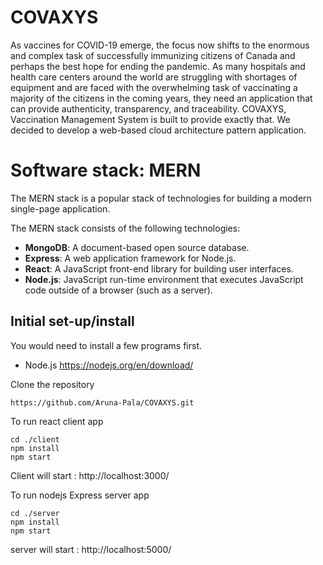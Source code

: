 # COVAXYS

As vaccines for COVID-19 emerge, the focus now shifts to the enormous and complex task of successfully immunizing citizens of Canada and perhaps the best hope for ending the pandemic. As many hospitals and health care centers around the world are struggling with shortages of equipment and are faced with the overwhelming task of vaccinating a majority of the citizens in the coming years, they need an application that can provide authenticity, transparency, and traceability. COVAXYS, Vaccination Management System is built to provide exactly that. We decided to develop a web-based cloud architecture pattern application.


# Software stack: MERN 

The MERN stack is a popular stack of technologies for building a modern single-page application. 

The MERN stack consists of the following technologies:

- **MongoDB**: A document-based open source database.
- **Express**: A web application framework for Node.js.
- **React**: A JavaScript front-end library for building user interfaces.
- **Node.js**: JavaScript run-time environment that executes JavaScript code outside of a browser (such as a server).

## Initial set-up/install

You would need to install a few programs first.

- Node.js https://nodejs.org/en/download/


Clone the repository 

```console
https://github.com/Aruna-Pala/COVAXYS.git
```

To run react client app
```console
cd ./client
npm install
npm start
```
Client will start : http://localhost:3000/

To run nodejs Express server app
```console
cd ./server
npm install
npm start
```
server will start : http://localhost:5000/

